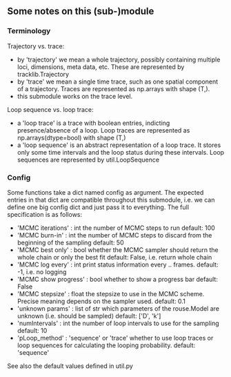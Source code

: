 Some notes on this (sub-)module
-------------------------------

### Terminology
Trajectory vs. trace:
 - by 'trajectory' we mean a whole trajectory, possibly containing multiple loci,
   dimensions, meta data, etc. These are represented by tracklib.Trajectory
 - by 'trace' we mean a single time trace, such as one spatial component of a
   trajectory. Traces are represented as np.arrays with shape (T,).
 - this submodule works on the trace level.

Loop sequence vs. loop trace:
 - a 'loop trace' is a trace with boolean entries, indicting presence/absence
   of a loop. Loop traces are represented as np.arrays(dtype=bool) with shape (T,)
 - a 'loop sequence' is an abstract representation of a loop trace. It stores
   only some time intervals and the loop status during these intervals. Loop
   sequences are represented by util.LoopSequence

### Config
Some functions take a dict named config as argument. The expected entries in
that dict are compatible throughout this submodule, i.e. we can define one big
config dict and just pass it to everything. The full specification is as
follows:

 - 'MCMC iterations' : int
	the number of MCMC steps to run
	default: 100
 - 'MCMC burn-in' : int
	the number of MCMC steps to discard from the beginning of the
	sampling
	default: 50
 - 'MCMC best only' : bool
	whether the MCMC sampler should return the whole chain or only the best
	fit
	default: False, i.e. return whole chain
 - 'MCMC log every' : int
	print status information every .. frames.
	default: -1, i.e. no logging
 - 'MCMC show progress' : bool
	whether to show a progress bar
	default: False
 - 'MCMC stepsize' : float
	the stepsize to use in the MCMC scheme. Precise meaning depends on the
	sampler used.
	default: 0.1
 - 'unknown params' : list of str
	which parameters of the rouse.Model are unknown (i.e. should be
	sampled)
	default: ['D', 'k']
 - 'numIntervals' : int
	the number of loop intervals to use for the sampling
	default: 10
 - 'pLoop_method' : 'sequence' or 'trace'
	whether to use loop traces or loop sequences for calculating the
	looping probability.
	default: 'sequence'

See also the default values defined in util.py
